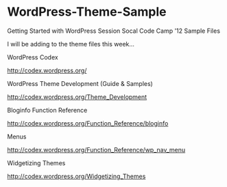 WordPress-Theme-Sample
======================

Getting Started with WordPress Session Socal Code Camp '12 Sample Files

I will be adding to the theme files this week...


WordPress Codex

http://codex.wordpress.org/


WordPress Theme Development (Guide & Samples)

http://codex.wordpress.org/Theme_Development


Bloginfo Function Reference

http://codex.wordpress.org/Function_Reference/bloginfo


Menus

http://codex.wordpress.org/Function_Reference/wp_nav_menu


Widgetizing Themes

http://codex.wordpress.org/Widgetizing_Themes